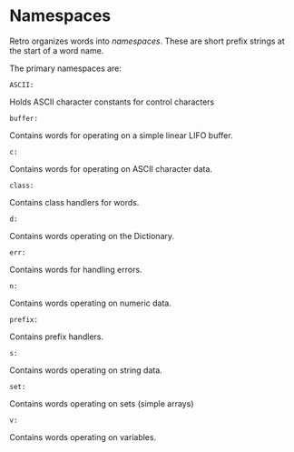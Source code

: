 # Namespaces

Retro organizes words into *namespaces*. These are short prefix strings at the start of a word name.

The primary namespaces are:

`ASCII:`

Holds ASCII character constants for control characters

`buffer:`

Contains words for operating on a simple linear LIFO buffer.

`c:`

Contains words for operating on ASCII character data.

`class:`

Contains class handlers for words.

`d:`

Contains words operating on the Dictionary.

`err:`

Contains words for handling errors.

`n:`

Contains words operating on numeric data.

`prefix:`

Contains prefix handlers.

`s:`

Contains words operating on string data.

`set:`

Contains words operating on sets (simple arrays)

`v:`

Contains words operating on variables.
